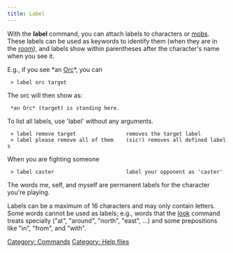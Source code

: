 ```yaml
---
title: Label
---
```


With the **label** command, you can attach labels to characters or
[mobs](mob "wikilink"). These labels can be used as keywords to identify
them (when they are in the [room](room "wikilink")), and labels show
within parentheses after the character's name when you see it.

E.g., if you see \*an [Orc](Orc "wikilink")\*, you can

` > label orc target`

The orc will then show as:

` *an Orc* (target) is standing here.`

To list all labels, use 'label' without any arguments.

` > label remove target                removes the target label`
` > label please remove all of them    (sic!) removes all defined labels`

When you are fighting someone

` > label caster                       label your opponent as 'caster'`

The words me, self, and myself are permanent labels for the character
you're playing.

Labels can be a maximum of 16 characters and may only contain letters.
Some words cannot be used as labels; e.g., words that the
[look](look "wikilink") command treats specially ("at", "around",
"north", "east", ...) and some prepositions like "in", "from", and
"with".

[Category: Commands](Category:_Commands "wikilink") [Category: Help
files](Category:_Help_files "wikilink")